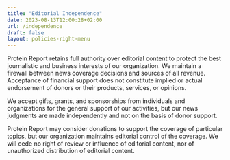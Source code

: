 ```yaml
---
title: "Editorial Independence"
date: 2023-08-13T12:00:28+02:00
url: /independence
draft: false
layout: policies-right-menu
---
```


Protein Report retains full authority over editorial content to protect the best journalistic and business interests of our organization. We maintain a firewall between news coverage decisions and sources of all revenue. Acceptance of financial support does not constitute implied or actual endorsement of donors or their products, services, or opinions.

We accept gifts, grants, and sponsorships from individuals and organizations for the general support of our activities, but our news judgments are made independently and not on the basis of donor support.

Protein Report may consider donations to support the coverage of particular topics, but our organization maintains editorial control of the coverage. We will cede no right of review or influence of editorial content, nor of unauthorized distribution of editorial content.